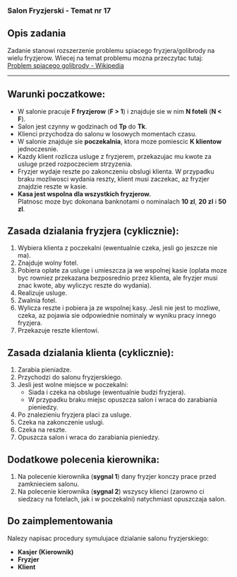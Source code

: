 ### Salon Fryzjerski - Temat nr 17


## Opis zadania
Zadanie stanowi rozszerzenie problemu spiacego fryzjera/golibrody na wielu fryzjerow. Wiecej na temat problemu mozna przeczytac tutaj:  
[Problem spiacego golibrody - Wikipedia](https://pl.wikipedia.org/wiki/Problem_śpiącego_golibrody)

---

## Warunki poczatkowe:
- W salonie pracuje **F fryzjerow** (**F > 1**) i znajduje sie w nim **N foteli** (**N < F**).
- Salon jest czynny w godzinach od **Tp** do **Tk**.
- Klienci przychodza do salonu w losowych momentach czasu.
- W salonie znajduje sie **poczekalnia**, ktora moze pomiescic **K klientow** jednoczesnie.
- Kazdy klient rozlicza usluge z fryzjerem, przekazujac mu kwote za usluge przed rozpoczeciem strzyzenia.
- Fryzjer wydaje reszte po zakonczeniu obslugi klienta. W przypadku braku mozliwosci wydania reszty, klient musi zaczekac, az fryzjer znajdzie reszte w kasie.
- **Kasa jest wspolna dla wszystkich fryzjerow.**  
  Platnosc moze byc dokonana banknotami o nominalach **10 zl**, **20 zl** i **50 zl**.

## Zasada dzialania fryzjera (cyklicznie):
1. Wybiera klienta z poczekalni (ewentualnie czeka, jesli go jeszcze nie ma).
2. Znajduje wolny fotel.
3. Pobiera oplate za usluge i umieszcza ja we wspolnej kasie (oplata moze byc rowniez przekazana bezposrednio przez klienta, ale fryzjer musi znac kwote, aby wyliczyc reszte do wydania).
4. Realizuje usluge.
5. Zwalnia fotel.
6. Wylicza reszte i pobiera ja ze wspolnej kasy. Jesli nie jest to mozliwe, czeka, az pojawia sie odpowiednie nominaly w wyniku pracy innego fryzjera.
7. Przekazuje reszte klientowi.

## Zasada dzialania klienta (cyklicznie):
1. Zarabia pieniadze.
2. Przychodzi do salonu fryzjerskiego.
3. Jesli jest wolne miejsce w poczekalni:
   - Siada i czeka na obsluge (ewentualnie budzi fryzjera).
   - W przypadku braku miejsc opuszcza salon i wraca do zarabiania pieniedzy.
4. Po znalezieniu fryzjera placi za usluge.
5. Czeka na zakonczenie uslugi.
6. Czeka na reszte.
7. Opuszcza salon i wraca do zarabiania pieniedzy.

## Dodatkowe polecenia kierownika:
1. Na polecenie kierownika (**sygnal 1**) dany fryzjer konczy prace przed zamknieciem salonu.
2. Na polecenie kierownika (**sygnal 2**) wszyscy klienci (zarowno ci siedzacy na fotelach, jak i w poczekalni) natychmiast opuszczaja salon.

## Do zaimplementowania
Nalezy napisac procedury symulujace dzialanie salonu fryzjerskiego:
- **Kasjer (Kierownik)**
- **Fryzjer**
- **Klient**
